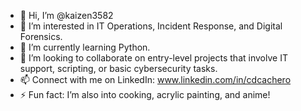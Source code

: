 - 👋 Hi, I’m @kaizen3582
- 👀 I’m interested in IT Operations, Incident Response, and Digital Forensics.
- 🌱 I’m currently learning Python.
- 💞️ I’m looking to collaborate on entry-level projects that involve IT support, scripting, or basic cybersecurity tasks.
- 📫 Connect with me on LinkedIn: www.linkedin.com/in/cdcachero
- ⚡ Fun fact: I’m also into cooking, acrylic painting, and anime!

<!---
kaizen3582/kaizen3582 is a ✨ special ✨ repository because its `README.md` (this file) appears on your GitHub profile.
You can click the Preview link to take a look at your changes.
--->
